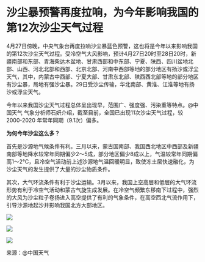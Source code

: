 # 沙尘暴预警再度拉响，为今年影响我国的第12次沙尘天气过程

4月27日傍晚，中央气象台再度拉响沙尘暴蓝色预警，这也将是今年以来影响我国的第12次沙尘天气过程。受冷空气大风影响，预计4月27日20时至28日20时，新疆南部和东部、青海柴达木盆地、甘肃西部和中东部、宁夏、陕西、四川盆地北部、山西、河北北部和西部、北京北部、河南中西部等地的部分地区有扬沙或浮尘天气，其中，内蒙古中西部、宁夏大部、甘肃东北部、陕西西北部等地的部分地区有沙尘暴，局地有强沙尘暴。29日受沙尘传输，华北南部、黄淮、江淮等地有扬沙或浮尘天气。

今年以来我国沙尘天气过程总体呈出现早，范围广、强度强、污染重等特点。@中国天气 气象分析师石妍介绍，截至目前，全国已出现11次沙尘天气过程，较
2000-2020 年常年同期（9.1次）偏多。

**为何今年沙尘这么多？**

首先是沙源地气候条件有利。三月以来，蒙古国南部、我国西北地区中西部及新疆南部等地降水较常年同期偏少2～5成，部分地区偏少8成以上，气温较常年同期偏高1～2°C，且冷空气活动前上述沙源地气温回暖明显，致使冻土层快速融化，为沙尘天气的发生提供了大量的沙尘物质条件。

其次，大气环流条件有利于沙尘运输。3月以来，我国上空高层和低层的大气环流形势有利于冷空气活动和蒙古气旋生成发展。在冷空气频繁东移南下过程中，强烈的大风为沙尘粒子卷扬进入高空提供了有利的气象条件，在高空西北气流作用下，引导沙源地起沙并影响我国北方大部地区。

![](https://inews.gtimg.com/om_bt/OIc0SI4l_H6waUOGoSH6s2mROlpAnb5i0xi3MM1K2_bCkAA/1000)

![](https://inews.gtimg.com/om_bt/OT9pjTyy78VeoceOHQg6ufNbtsXSJYfxnQDSsUXVNXOg8AA/1000)

![](https://inews.gtimg.com/om_bt/OI5ShfJX1edfc_CfrHhwRW07M8_uREGMgKXVjDfSqGOWAAA/1000)

来源：@中国天气

